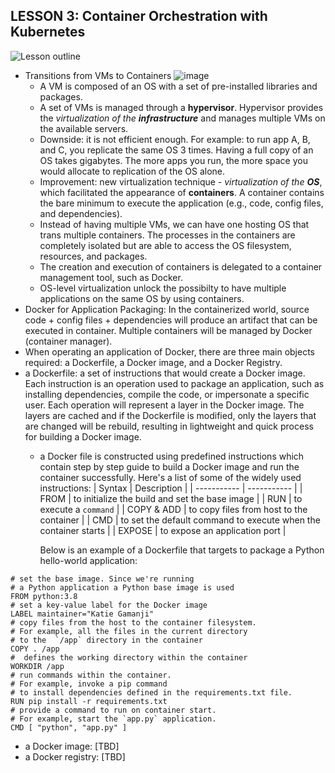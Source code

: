 ## LESSON 3: Container Orchestration with Kubernetes
![Lesson outline](https://user-images.githubusercontent.com/13144571/123743251-224d6d80-d8d7-11eb-8588-ec20860ebd9e.png)

- Transitions from VMs to Containers
    ![image](https://user-images.githubusercontent.com/13144571/123744260-b835c800-d8d8-11eb-84dc-827178fc4b8c.png)
  - A VM is composed of an OS with a set of pre-installed libraries and packages.
  - A set of VMs is managed through a **hypervisor**. Hypervisor provides the _virtualization of the **infrastructure**_ and manages multiple VMs on the available servers.
  - Downside: it is not efficient enough. For example: to run app A, B, and C, you replicate the same OS 3 times. Having a full copy of an OS takes gigabytes. The more apps you run, the more space you would allocate to replication of the OS alone.
  - Improvement: new virtualization technique - _virtualization of the **OS**_, which facilitated the appearance of **containers**. A container contains the bare minimum to execute the application (e.g., code, config files, and dependencies).
  - Instead of having multiple VMs, we can have one hosting OS that trans multiple containers. The processes in the containers are completely isolated but are able to access the OS filesystem, resources, and packages.
  - The creation and execution of containers is delegated to a container management tool, such as Docker.
  - OS-level virtualization unlock the possibilty to have multiple applications on the same OS by using containers.
- Docker for Application Packaging: In the containerized world, source code + config files + dependencies will produce an artifact that can be executed in container. Multiple containers will be managed by Docker (container manager).
- When operating an application of Docker, there are three main objects required: a Dockerfile, a Docker image, and a Docker Registry.
- a Dockerfile: a set of instructions that would create a Docker image. Each instruction is an operation used to package an application, such as installing dependencies, compile the code, or impersonate a specific user. Each operation will represent a layer in the Docker image. The layers are cached and if the Dockerfile is modified, only the layers that are changed will be rebuild, resulting in lightweight and quick process for building a Docker image.
  - a Docker file is constructed using predefined instructions which contain step by step guide to build a Docker image and run the container successfully. Here's a list of some of the widely used instructions:
    | Syntax | Description |
    | ----------- | ----------- |
    | FROM | to initialize the build and set the base image |
    | RUN    | to execute a `command` |
    | COPY & ADD | to copy files from host to the container |
    | CMD | to set the default command to execute when the container starts |
    | EXPOSE | to expose an application port |
        
    Below is an example of a Dockerfile that targets to package a Python hello-world application:
```
# set the base image. Since we're running 
# a Python application a Python base image is used
FROM python:3.8
# set a key-value label for the Docker image
LABEL maintainer="Katie Gamanji"
# copy files from the host to the container filesystem. 
# For example, all the files in the current directory
# to the  `/app` directory in the container
COPY . /app
#  defines the working directory within the container
WORKDIR /app
# run commands within the container. 
# For example, invoke a pip command 
# to install dependencies defined in the requirements.txt file. 
RUN pip install -r requirements.txt
# provide a command to run on container start. 
# For example, start the `app.py` application.
CMD [ "python", "app.py" ]
```
- a Docker image: [TBD]
- a Docker registry: [TBD]
